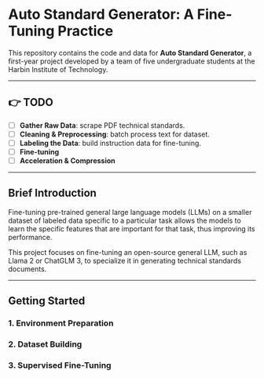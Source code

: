 # Auto Standard Generator: A Fine-Tuning Practice

This repository contains the code and data for **Auto Standard Generator**, a first-year project developed by a team of five undergraduate students at the Harbin Institute of Technology.

---

## 👉 TODO 
- [ ] **Gather Raw Data**: scrape PDF technical standards.
- [ ] **Cleaning & Preprocessing**: batch process text for dataset.
- [ ] **Labeling the Data**: build instruction data for fine-tuning.
- [ ] **Fine-tuning**
- [ ] **Acceleration & Compression**

---

## Brief Introduction 

Fine-tuning pre-trained general large language models (LLMs) on a smaller dataset of labeled data specific to a particular task allows the models to learn the specific features that are important for that task, thus improving its performance.

This project focuses on fine-tuning an open-source general LLM, such as Llama 2 or ChatGLM 3, to specialize it in generating technical standards documents.

---

## Getting Started
### 1. Environment Preparation
### 2. Dataset Building
### 3. Supervised Fine-Tuning
